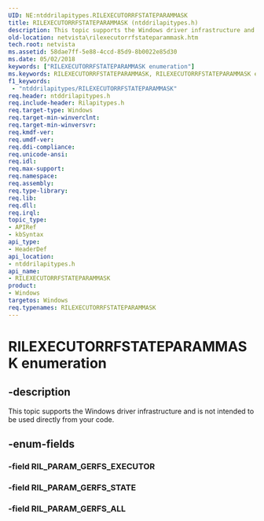 ```yaml
---
UID: NE:ntddrilapitypes.RILEXECUTORRFSTATEPARAMMASK
title: RILEXECUTORRFSTATEPARAMMASK (ntddrilapitypes.h)
description: This topic supports the Windows driver infrastructure and is not intended to be used directly from your code.
old-location: netvista\rilexecutorrfstateparammask.htm
tech.root: netvista
ms.assetid: 58dae7ff-5e88-4ccd-85d9-8b0022e85d30
ms.date: 05/02/2018
keywords: ["RILEXECUTORRFSTATEPARAMMASK enumeration"]
ms.keywords: RILEXECUTORRFSTATEPARAMMASK, RILEXECUTORRFSTATEPARAMMASK enumeration [Network Drivers Starting with Windows Vista], RIL_PARAM_GERFS_ALL, RIL_PARAM_GERFS_STATE, netvista.rilexecutorrfstateparammask, ntddrilapitypes/RILEXECUTORRFSTATEPARAMMASK, ntddrilapitypes/RIL_PARAM_GERFS_ALL, ntddrilapitypes/RIL_PARAM_GERFS_STATE
f1_keywords:
 - "ntddrilapitypes/RILEXECUTORRFSTATEPARAMMASK"
req.header: ntddrilapitypes.h
req.include-header: Rilapitypes.h
req.target-type: Windows
req.target-min-winverclnt: 
req.target-min-winversvr: 
req.kmdf-ver: 
req.umdf-ver: 
req.ddi-compliance: 
req.unicode-ansi: 
req.idl: 
req.max-support: 
req.namespace: 
req.assembly: 
req.type-library: 
req.lib: 
req.dll: 
req.irql: 
topic_type:
- APIRef
- kbSyntax
api_type:
- HeaderDef
api_location:
- ntddrilapitypes.h
api_name:
- RILEXECUTORRFSTATEPARAMMASK
product:
- Windows
targetos: Windows
req.typenames: RILEXECUTORRFSTATEPARAMMASK
---
```


# RILEXECUTORRFSTATEPARAMMASK enumeration


## -description


This topic supports the Windows driver infrastructure and is not intended to be used directly from your code.


## -enum-fields




### -field RIL_PARAM_GERFS_EXECUTOR


### -field RIL_PARAM_GERFS_STATE


### -field RIL_PARAM_GERFS_ALL

